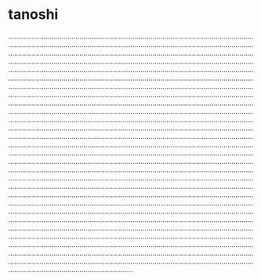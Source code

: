 # tanoshi

...............................................................................................................................................................................................................................................................................................................................................................................................................................................................................................................................................................................................................................................................................................................................................................................................................................................................................................................................................................................................................................................................................................................................................................................................................................................................................................................................................................................................................................................................................................................................................................................................................................................................................................................................................................................................................................................................................................................................................................................................................................................................................................................................................................................................................................................................................................................................................................................................................................................................................................................................................................................................................................................................................................................................................................................................................................................................................................................................................................................................................................................................................................................................................................................................................................................................................................................................................................................................................................................................................................................................................................................................................................................................................
